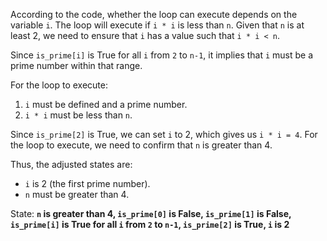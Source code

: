 According to the code, whether the loop can execute depends on the variable `i`. The loop will execute if `i * i` is less than `n`. Given that `n` is at least 2, we need to ensure that `i` has a value such that `i * i < n`. 

Since `is_prime[i]` is True for all `i` from `2` to `n-1`, it implies that `i` must be a prime number within that range. 

For the loop to execute:
1. `i` must be defined and a prime number.
2. `i * i` must be less than `n`.

Since `is_prime[2]` is True, we can set `i` to 2, which gives us `i * i = 4`. For the loop to execute, we need to confirm that `n` is greater than 4.

Thus, the adjusted states are:
- `i` is 2 (the first prime number).
- `n` must be greater than 4.

State: **`n` is greater than 4, `is_prime[0]` is False, `is_prime[1]` is False, `is_prime[i]` is True for all `i` from `2` to `n-1`, `is_prime[2]` is True, `i` is 2**